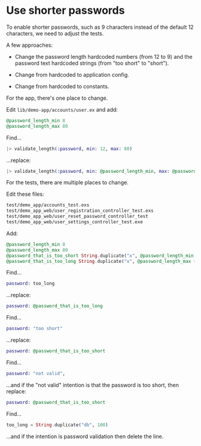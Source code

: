 # Use shorter passwords

To enable shorter passwords, such as 9 characters instead of the default 12 characters, we need to adjust the tests. 

A few approaches:

* Change the password length hardcoded numbers (from 12 to 9) and the password text hardcoded strings (from "too short" to "short"). 

* Change from hardcoded to application config.

* Change from hardcoded to constants.

For the app, there's one place to change. 

Edit `lib/demo-app/accounts/user.ex` and add:

```elixir
@password_length_min 8
@password_length_max 80
```

Find…

```elixir
|> validate_length(:password, min: 12, max: 80)
```

…replace:

```elixir
|> validate_length(:password, min: @password_length_min, max: @password_length_max)
```

For the tests, there are multiple places to change.

Edit these files:

```sh
test/demo_app/accounts_test.exs
test/demo_app_web/user_registration_controller_test.exs
test/demo_app_web/user_reset_password_controller_test
test/demo_app_web/user_settings_controller_test.exe
```

Add:

```elixir
@password_length_min 8
@password_length_max 80
@password_that_is_too_short String.duplicate("x", @password_length_min - 1)
@password_that_is_too_long String.duplicate("x", @password_length_max + 1)
```

Find…

```elixir
password: too_long
```

…replace:

```elixir
password: @password_that_is_too_long
```

Find…

```elixir
password: "too short"
```

…replace:

```elixir
password: @password_that_is_too_short
```

Find…

```elixir
password: "not valid",
```
…and if the "not valid" intention is that the password is too short, then replace:

```elixir
password: @password_that_is_too_short
```

Find…

```elixir
too_long = String.duplicate("db", 100)
```

…and if the intention is password validation then delete the line.
